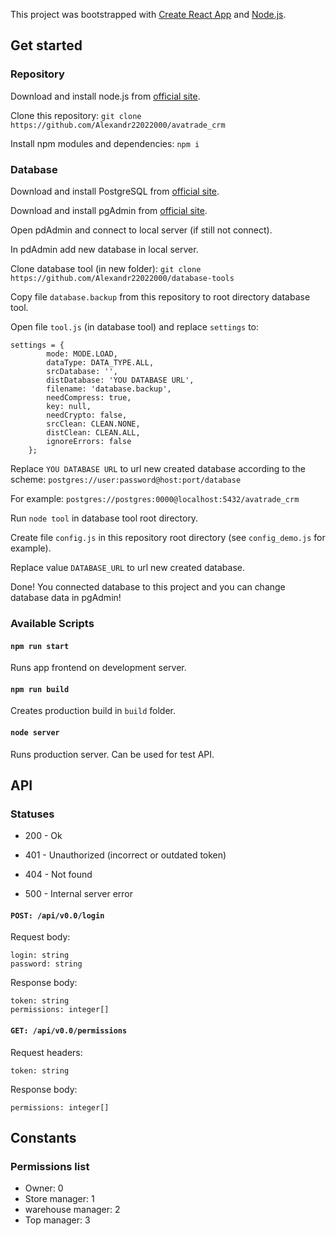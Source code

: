 This project was bootstrapped with [Create React App](https://github.com/facebook/create-react-app) and [Node.js](https://nodejs.org/en/).

## Get started

### Repository

Download and install node.js from [official site](https://nodejs.org/en/).

Clone this repository: ```git clone https://github.com/Alexandr22022000/avatrade_crm```

Install npm modules and dependencies: ```npm i```

### Database

Download and install PostgreSQL from [official site](https://www.postgresql.org/download/).

Download and install pgAdmin from [official site](https://www.pgadmin.org/download/).

Open pdAdmin and connect to local server (if still not connect).

In pdAdmin add new database in local server.

Clone database tool (in new folder): ```git clone https://github.com/Alexandr22022000/database-tools```

Copy file `database.backup` from this repository to root directory database tool.

Open file `tool.js` (in database tool) and replace `settings` to:

```$xslt
settings = {
        mode: MODE.LOAD,
        dataType: DATA_TYPE.ALL,
        srcDatabase: '',
        distDatabase: 'YOU DATABASE URL',
        filename: 'database.backup',
        needCompress: true,
        key: null,
        needCrypto: false,
        srcClean: CLEAN.NONE,
        distClean: CLEAN.ALL,
        ignoreErrors: false
    };
```

Replace `YOU DATABASE URL` to url new created database according to the scheme: ```postgres://user:password@host:port/database```

For example: ```postgres://postgres:0000@localhost:5432/avatrade_crm```

Run `node tool` in database tool root directory.

Create file `config.js` in this repository root directory (see `config_demo.js` for example).

Replace value `DATABASE_URL` to url new created database.

Done! You connected database to this project and you can change database data in pgAdmin!

### Available Scripts

#### `npm run start`

Runs app frontend on development server.

#### `npm run build`

Creates production build in `build` folder.

#### `node server`

Runs production server. Can be used for test API.

## API

### Statuses

- 200 - Ok

- 401 - Unauthorized (incorrect or outdated token)

- 404 - Not found

- 500 - Internal server error 

#### `POST: /api/v0.0/login`

Request body:

```$xslt
login: string
password: string
```

Response body:

```$xslt
token: string
permissions: integer[]
```

#### `GET: /api/v0.0/permissions`

Request headers:

```$xslt
token: string
```

Response body:

```$xslt
permissions: integer[]
```

## Constants

### Permissions list

- Owner: 0
- Store manager: 1
- warehouse manager: 2
- Top manager: 3